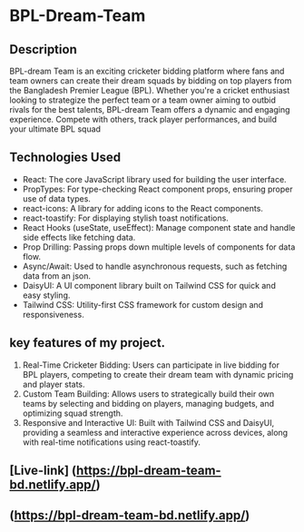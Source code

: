 # BPL-Dream-Team

## Description

BPL-dream Team is an exciting cricketer bidding platform where fans and team owners can create their dream squads by bidding on top players from the Bangladesh Premier League (BPL). Whether you're a cricket enthusiast looking to strategize the perfect team or a team owner aiming to outbid rivals for the best talents, BPL-dream Team offers a dynamic and engaging experience. Compete with others, track player performances, and build your ultimate BPL squad

## Technologies Used

- React: The core JavaScript library used for building the user interface.
- PropTypes: For type-checking React component props, ensuring proper use of data types.
- react-icons: A library for adding icons to the React components.
- react-toastify: For displaying stylish toast notifications.
- React Hooks (useState, useEffect): Manage component state and handle side effects like fetching data.
- Prop Drilling: Passing props down multiple levels of components for data flow.
- Async/Await: Used to handle asynchronous requests, such as fetching data from an json.
- DaisyUI: A UI component library built on Tailwind CSS for quick and easy styling.
- Tailwind CSS: Utility-first CSS framework for custom design and responsiveness.

## key features of my project.

1. Real-Time Cricketer Bidding: Users can participate in live bidding for BPL players, competing to create their dream team with dynamic pricing and player stats.
2. Custom Team Building: Allows users to strategically build their own teams by selecting and bidding on players, managing budgets, and optimizing squad strength.
3. Responsive and Interactive UI: Built with Tailwind CSS and DaisyUI, providing a seamless and interactive experience across devices, along with real-time notifications using react-toastify.


## [Live-link] (https://bpl-dream-team-bd.netlify.app/) 

## (https://bpl-dream-team-bd.netlify.app/)
